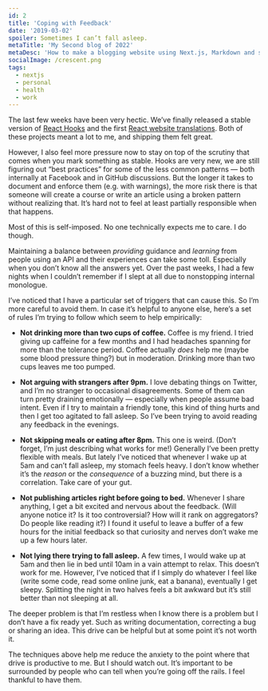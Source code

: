 ```yaml
---
id: 2
title: 'Coping with Feedback'
date: '2019-03-02'
spoiler: Sometimes I can’t fall asleep.
metaTitle: 'My Second blog of 2022'
metaDesc: 'How to make a blogging website using Next.js, Markdown and style it using TailwindCSS.'
socialImage: /crescent.png
tags:
  - nextjs
  - personal
  - health
  - work
---
```


The last few weeks have been very hectic. We’ve finally released a stable version of [React Hooks](https://reactjs.org/blog/2019/02/06/react-v16.8.0.html) and the first [React website translations](https://reactjs.org/blog/2019/02/23/is-react-translated-yet.html). Both of these projects meant a lot to me, and shipping them felt great.

However, I also feel more pressure now to stay on top of the scrutiny that comes when you mark something as stable. Hooks are very new, we are still figuring out “best practices” for some of the less common patterns — both internally at Facebook and in GitHub discussions. But the longer it takes to document and enforce them (e.g. with warnings), the more risk there is that someone will create a course or write an article using a broken pattern without realizing that. It’s hard not to feel at least partially responsible when that happens.

Most of this is self-imposed. No one technically expects me to care. I do though.

Maintaining a balance between *providing* guidance and *learning* from people using an API and their experiences can take some toll. Especially when you don’t know all the answers yet. Over the past weeks, I had a few nights when I couldn’t remember if I slept at all due to nonstopping internal monologue.

I’ve noticed that I have a particular set of triggers that can cause this. So I’m more careful to avoid them. In case it’s helpful to anyone else, here’s a set of rules I’m trying to follow which seem to help empirically:

* **Not drinking more than two cups of coffee.** Coffee is my friend. I tried giving up caffeine for a few months and I had headaches spanning for more than the tolerance period. Coffee actually *does* help me (maybe some blood pressure thing?) but in moderation. Drinking more than two cups leaves me too pumped.

* **Not arguing with strangers after 9pm.** I love debating things on Twitter, and I’m no stranger to occasional disagreements. Some of them can turn pretty draining emotionally — especially when people assume bad intent. Even if I try to maintain a friendly tone, this kind of thing hurts and then I get too agitated to fall asleep. So I’ve been trying to avoid reading any feedback in the evenings.

* **Not skipping meals or eating after 8pm.** This one is weird. (Don’t forget, I’m just describing what works for me!) Generally I’ve been pretty flexible with meals. But lately I’ve noticed that whenever I wake up at 5am and can’t fall asleep, my stomach feels heavy. I don’t know whether it’s the *reason* or the *consequence* of a buzzing mind, but there is a correlation. Take care of your gut.

* **Not publishing articles right before going to bed.** Whenever I share anything, I get a bit excited and nervous about the feedback. (Will anyone notice it? Is it too controversial? How will it rank on aggregators? Do people like reading it?) I found it useful to leave a buffer of a few hours for the initial feedback so that curiosity and nerves don’t wake me up a few hours later.

* **Not lying there trying to fall asleep.** A few times, I would wake up at 5am and then lie in bed until 10am in a vain attempt to relax. This doesn’t work for me. However, I’ve noticed that if I simply do whatever I feel like (write some code, read some online junk, eat a banana), eventually I get sleepy. Splitting the night in two halves feels a bit awkward but it’s still better than not sleeping at all.

The deeper problem is that I’m restless when I know there is a problem but I don’t have a fix ready yet. Such as writing documentation, correcting a bug or sharing an idea. This drive can be helpful but at some point it’s not worth it.

The techniques above help me reduce the anxiety to the point where that drive is productive to me. But I should watch out. It’s important to be surrounded by people who can tell when you’re going off the rails. I feel thankful to have them.